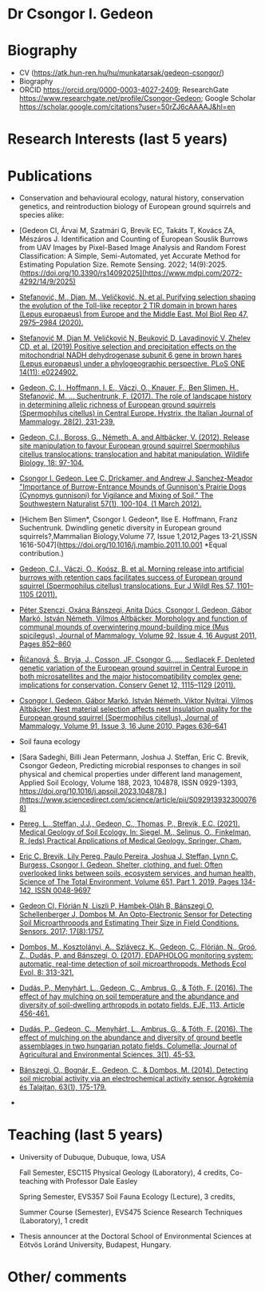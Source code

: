 # Dr Csongor I. Gedeon

# Biography
- CV (https://atk.hun-ren.hu/hu/munkatarsak/gedeon-csongor/)
- Biography
- ORCID https://orcid.org/0000-0003-4027-2409; ResearchGate https://www.researchgate.net/profile/Csongor-Gedeon; Google Scholar https://scholar.google.com/citations?user=50rZJ6cAAAAJ&hl=en

# Research Interests (last 5 years)

# Publications
- Conservation and behavioural ecology, natural history, conservation genetics, and reintroduction biology of European ground squirrels and species alike: 
- [Gedeon CI, Árvai M, Szatmári G, Brevik EC, Takáts T, Kovács ZA, Mészáros J. Identification and Counting of European Souslik Burrows from UAV Images by Pixel-Based Image Analysis and Random Forest Classification: A Simple, Semi-Automated, yet Accurate Method for Estimating Population Size. Remote Sensing. 2022; 14(9):2025.(https://doi.org/10.3390/rs14092025](https://www.mdpi.com/2072-4292/14/9/2025)
- [Stefanović, M., Djan, M., Veličković, N. et al. Purifying selection shaping the evolution of the Toll-like receptor 2 TIR domain in brown hares (Lepus europaeus) from Europe and the Middle East. Mol Biol Rep 47, 2975–2984 (2020).](https://doi.org/10.1007/s11033-020-05382-x)
- [Stefanović M, Djan M, Veličković N, Beuković D, Lavadinović V, Zhelev CD, et al. (2019) Positive selection and precipitation effects on the mitochondrial NADH dehydrogenase subunit 6 gene in brown hares (Lepus europaeus) under a phylogeographic perspective. PLoS ONE 14(11): e0224902.](https://doi.org/10.1371/journal.pone.0224902)
- [Gedeon, C. I., Hoffmann, I. E., Váczi, O., Knauer, F., Ben Slimen, H., Stefanović, M. ... Suchentrunk, F. (2017). The role of landscape history in determining allelic richness of European ground squirrels (Spermophilus citellus) in Central Europe. Hystrix, the Italian Journal of Mammalogy, 28(2), 231-239.](https://doi.org/10.4404/hystrix-28.2-11823)
- [Gedeon, C.I., Boross, G., Németh, A. and Altbäcker, V. (2012), Release site manipulation to favour European ground squirrel Spermophilus citellus translocations: translocation and habitat manipulation. Wildlife Biology, 18: 97-104.](https://doi.org/10.2981/10-124)
- [Csongor I. Gedeon, Lee C. Drickamer, and Andrew J. Sanchez-Meador "Importance of Burrow-Entrance Mounds of Gunnison's Prairie Dogs (Cynomys gunnisoni) for Vigilance and Mixing of Soil," The Southwestern Naturalist 57(1), 100-104, (1 March 2012).](https://doi.org/10.1894/0038-4909-57.1.100)
- [Hichem Ben Slimen*, Csongor I. Gedeon*, Ilse E. Hoffmann, Franz Suchentrunk. Dwindling genetic diversity in European ground squirrels?,Mammalian Biology,Volume 77, Issue 1,2012,Pages 13-21,ISSN 1616-5047](https://doi.org/10.1016/j.mambio.2011.10.001 *Equal contribution.)
- [Gedeon, C.I., Váczi, O., Koósz, B. et al. Morning release into artificial burrows with retention caps facilitates success of European ground squirrel (Spermophilus citellus) translocations. Eur J Wildl Res 57, 1101–1105 (2011).](https://doi.org/10.1007/s10344-011-0504-3)
- [Péter Szenczi, Oxána Bánszegi, Anita Dúcs, Csongor I. Gedeon, Gábor Markó, István Németh, Vilmos Altbäcker, Morphology and function of communal mounds of overwintering mound-building mice (Mus spicilegus), Journal of Mammalogy, Volume 92, Issue 4, 16 August 2011, Pages 852–860](https://doi.org/10.1644/10-MAMM-A-258.1)
- [Říčanová, Š., Bryja, J., Cosson, JF. Csongor G.,..., Sedlacek F. Depleted genetic variation of the European ground squirrel in Central Europe in both microsatellites and the major histocompatibility complex gene: implications for conservation. Conserv Genet 12, 1115–1129 (2011).](https://doi.org/10.1007/s10592-011-0213-1)
- [Csongor I. Gedeon, Gábor Markó, István Németh, Viktor Nyitrai, Vilmos Altbäcker, Nest material selection affects nest insulation quality for the European ground squirrel (Spermophilus citellus), Journal of Mammalogy, Volume 91, Issue 3, 16 June 2010, Pages 636–641](https://doi.org/10.1644/09-MAMM-A-089.1)

- Soil fauna ecology
- [Sara Sadeghi, Billi Jean Petermann, Joshua J. Steffan, Eric C. Brevik, Csongor Gedeon, Predicting microbial responses to changes in soil physical and chemical properties under different land management, Applied Soil Ecology, Volume 188, 2023, 104878, ISSN 0929-1393, https://doi.org/10.1016/j.apsoil.2023.104878.](https://www.sciencedirect.com/science/article/pii/S0929139323000768)
- [Pereg, L., Steffan, J.J., Gedeon, C., Thomas, P., Brevik, E.C. (2021). Medical Geology of Soil Ecology. In: Siegel, M., Selinus, O., Finkelman, R. (eds) Practical Applications of Medical Geology. Springer, Cham.](https://doi.org/10.1007/978-3-030-53893-4_12)
- [Eric C. Brevik, Lily Pereg, Paulo Pereira, Joshua J. Steffan, Lynn C. Burgess, Csongor I. Gedeon, Shelter, clothing, and fuel: Often overlooked links between soils, ecosystem services, and human health, Science of The Total Environment, Volume 651, Part 1, 2019, Pages 134-142, ISSN 0048-9697](https://doi.org/10.1016/j.scitotenv.2018.09.158)
- [Gedeon CI, Flórián N, Liszli P, Hambek-Oláh B, Bánszegi O, Schellenberger J, Dombos M. An Opto-Electronic Sensor for Detecting Soil Microarthropods and Estimating Their Size in Field Conditions. Sensors. 2017; 17(8):1757.](https://doi.org/10.3390/s17081757)
- [Dombos, M., Kosztolányi, A., Szlávecz, K., Gedeon, C., Flórián, N., Groó, Z., Dudás, P. and Bánszegi, O. (2017), EDAPHOLOG monitoring system: automatic, real-time detection of soil microarthropods. Methods Ecol Evol, 8: 313-321.](https://doi.org/10.1111/2041-210X.12662)
- [Dudás, P., Menyhárt, L., Gedeon, C., Ambrus, G., & Tóth, F. (2016). The effect of hay mulching on soil temperature and the abundance and diversity of soil-dwelling arthropods in potato fields. EJE, 113, Article 456-461.](https://doi.org/10.14411/eje.2016.059)
- [Dudás, P., Gedeon, C., Menyhárt, L., Ambrus, G., & Tóth, F. (2016). The effect of mulching on the abundance and diversity of ground beetle assemblages in two hungarian potato fields. Columella: Journal of Agricultural and Environmental Sciences, 3(1), 45-53.](https://journal.uni-mate.hu/index.php/columella/article/view/2720)
- [Bánszegi, O., Bognár, E., Gedeon, C., & Dombos, M. (2014). Detecting soil microbial activity via an electrochemical activity sensor. Agrokémia és Talajtan, 63(1), 175-179.](https://doi.org/10.1556/agrokem.63.2014.1.19)
- 
  
# Teaching (last 5 years)
- University of Dubuque, Dubuque, Iowa, USA

  Fall Semester, ESC115 Physical Geology (Laboratory), 4 credits, Co-teaching with Professor Dale Easley
  
  Spring Semester, EVS357 Soil Fauna Ecology (Lecture), 3 credits,
  
  Summer Course (Semester), EVS475 Science Research Techniques (Laboratory), 1 credit
- Thesis announcer at the Doctoral School of Environmental Sciences at Eötvös Loránd University, Budapest, Hungary.
  


# Other/ comments
